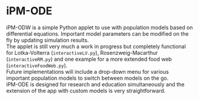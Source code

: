 # iPM-ODE
iPM-ODW is a simple Python applet to use with population models based on differential equations. Important model parameters can be modified on the fly by updating simulation results.  
The applet is still very much a work in progress but completely functional for Lotka-Volterra (`interactiveLV.py`), Rosenzweig-Macarthur (`interactiveRM.py`) and one example for a more extended food web (`interactiveFoodWeb.py`).  
Future implementations will include a drop-down menu for various important population models to switch between models on the go.  
iPM-ODE is designed for research and education simultaneously and the extension of the app with custom models is very straightforward.
